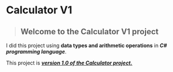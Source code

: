 # Calculator V1

> 
> ## Welcome to the Calculator V1 project
> 

I did this project using **data types and arithmetic operations** in ***C# programming language***.

This project is ***[version 1.0 of the Calculator project.](https://github.com/BakhtiyDeveloper/Calculator-V1.git)*** 
